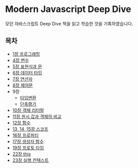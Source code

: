# Modern Javascript Deep Dive

모던 자바스크립트 Deep Dive 책을 읽고 학습한 것을 기록하였습니다.

## 목차
- [1장 프로그래밍](https://github.com/sejineeee/ModernJavascript/blob/main/chapter1/programming.md)
- [4장 변수](https://github.com/sejineeee/ModernJavascript/blob/main/chapter2/variable.md)
- [5장 표현식과 문](https://github.com/sejineeee/ModernJavascript/blob/main/chapter3/expression.md)
- [6장 데이터 타입](https://github.com/sejineeee/ModernJavascript/blob/main/chapter5/typeOfData.md)
- [7장 연산자](https://github.com/sejineeee/ModernJavascript/blob/main/chapter6/operator.md)
- [8장 제어문](https://github.com/sejineeee/ModernJavascript/blob/main/chapter7/controlStatement.md)
- 9장
  - [타입변환](https://github.com/sejineeee/ModernJavascript/blob/main/chapter8/typeConversion.md)
  - [단축평가](https://github.com/sejineeee/ModernJavascript/blob/main/chapter8/shortCircuit.md)
- [10장 객체 리터럴](https://github.com/sejineeee/ModernJavascript/blob/main/chapter9/objectLiteral.md)
- [11장 원시 값과 객체의 비교](https://github.com/sejineeee/ModernJavascript/blob/main/chapter10/primitiveAndObject.md)
- [12장 함수](https://github.com/sejineeee/ModernJavascript/blob/main/chapter11/function.md)
- [13, 14, 15장 스코프](https://github.com/sejineeee/ModernJavascript/blob/main/chapter12/scope.md)
- [16장 프로퍼티](https://github.com/sejineeee/ModernJavascript/blob/main/chapter13/propertyAttribute.md)
- [17장 생성자 함수](https://github.com/sejineeee/ModernJavascript/blob/main/chapter14/constructorFnc.md)
- [19장 프로토 타입](https://github.com/sejineeee/ModernJavascript/blob/main/chapter15/prototype.md)
- [22장 this](https://github.com/sejineeee/ModernJavascript/blob/main/chapter16/this.md)
- [23장 실행 컨텍스트](https://github.com/sejineeee/ModernJavascript/blob/main/chapter17/executionContext.md)